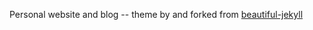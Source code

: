 Personal website and blog -- theme by and forked from [beautiful-jekyll](https://github.com/daattali/beautiful-jekyll)

